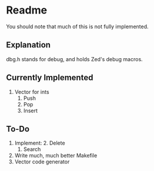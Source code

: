 # Readme
You should note that much of this is not fully implemented.

## Explanation
dbg.h stands for debug, and holds Zed's debug macros.

## Currently Implemented
1. Vector for ints
   1. Push
   2. Pop
   3. Insert

## To-Do
1. Implement:
	2. Delete
	1. Search
1. Write much, much better Makefile
2. Vector code generator
